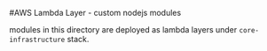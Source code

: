 #AWS Lambda Layer - custom nodejs modules

modules in this directory are deployed as lambda layers under `core-infrastructure` stack.